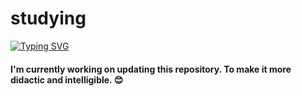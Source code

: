 # studying

[![Typing SVG](https://readme-typing-svg.herokuapp.com/?lines=Hello+👋,+Welcome+to+my+profile+🤗+;Here+are+repositories+from+my+studies🤓;Unless+I+forgot+to+upload!😧)](https://git.io/typing-svg)


#### I'm currently working on updating this repository. To make it more didactic and intelligible. 😊
